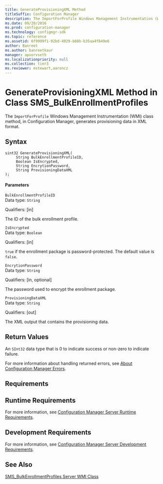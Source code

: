 ```yaml
---
title: GenerateProvisioningXML Method
titleSuffix: Configuration Manager
description: The ImportForProfile Windows Management Instrumentation (WMI) class method generates provisioning data in XML format.
ms.date: 09/20/2016
ms.prod: configuration-manager
ms.technology: configmgr-sdk
ms.topic: reference
ms.assetid: 6f9999f1-92bd-4929-b88b-b35aa4f849e6
author: Banreet
ms.author: banreetkaur
manager: apoorvseth
ms.localizationpriority: null
ms.collection: tier3
ms.reviewer: mstewart,aaroncz 
---
```

# GenerateProvisioningXML Method in Class SMS_BulkEnrollmentProfiles
The `ImportForProfile` Windows Management Instrumentation (WMI) class method, in Configuration Manager, generates provisioning data in XML format.  

## Syntax  

```  
sint32 GenerateProvisioningXML(  
     String BulkEnrollmentProfileID,  
     Boolean IsEncrypted,  
     String EncrytionPassword,  
     String ProvisioningDataXML  
);  

```  

#### Parameters  
 `BulkEnrollmentProfileID`  
 Data type: `String`  

 Qualifiers: [in]  

 The ID of the bulk enrollment profile.  

 `IsEncrypted`  
 Data type: `Boolean`  

 Qualifiers: [in]  

 `true` if the enrollment package is password-protected. The default value is `false`.  

 `EncrytionPassword`  
 Data type: `String`  

 Qualifiers: [in, optional]  

 The password used to encrypt the  enrollment package.  

 `ProvisioningDataXML`  
 Data type: `String`  

 Qualifiers: [out]  

 The XML output that contains the provisioning data.  

## Return Values  
 An `SInt32` data type that is 0 to indicate success or non-zero to indicate failure.  

 For more information about handling returned errors, see [About Configuration Manager Errors](../../../develop/core/understand/about-configuration-manager-errors.md).  

## Requirements  

## Runtime Requirements  
 For more information, see [Configuration Manager Server Runtime Requirements](../../../develop/core/reqs/server-runtime-requirements.md).  

## Development Requirements  
 For more information, see [Configuration Manager Server Development Requirements](../../../develop/core/reqs/server-development-requirements.md).  

## See Also  
 [SMS_BulkEnrollmentProfiles Server WMI Class](../../../develop/reference/mdm/sms_bulkenrollmentprofiles-server-wmi-class.md)   
